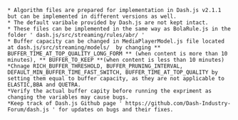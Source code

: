 	* Algorithm files are prepared for implementation in Dash.js v2.1.1 but can be implemented in different versions as well. 
	* The default varibale provided by Dash.js are not kept intact. 
	* These files can be implemented in the same way as BolaRule.js in the folder ' dash.js/src/streaming/rules/abr/ '
	* Buffer capacity can be changed in MediaPlayerModel.js file located at dash.js/src/streaming/models/  by changing ** BUFFER_TIME_AT_TOP_QUALITY_LONG_FORM ** (when content is more than 10 minutes), ** BUFFER_TO_KEEP **(when content is less than 10 minutes)
	*Chnage RICH_BUFFER_THRESHOLD, BUFFER_PRUNING_INTERVAL, DEFAULT_MIN_BUFFER_TIME_FAST_SWITCH, BUFFER_TIME_AT_TOP_QUALITY by setting them equal to buffer capacity, as they are not applicable to ELASTIC,BBA and QUETRA. 
    *Verify the actual buffer capity before running the expriment as changing the variables may cause bugs. 
	*Keep track of Dash.js Github page ' https://github.com/Dash-Industry-Forum/dash.js ' for updates on bugs and their fixes. 
